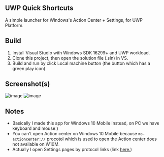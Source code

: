 ## UWP Quick Shortcuts
A simple launcher for Windows's Action Center + Settings, for UWP Platform.

## Build
1. Install Visual Studio with Windows SDK 16299+ and UWP workload.
2. Clone this project, then open the solution file (.sln) in VS.
3. Build and run by click Local machine button (the button which has a green play icon)

## Screenshot(s)
![image](https://user-images.githubusercontent.com/77564176/188419704-6c0e8077-277b-4248-b3dd-0d658fe4bf72.png)
![image](https://user-images.githubusercontent.com/77564176/213872124-47e9a4e8-0ad2-4672-8a16-82d2d55b5269.png)

## Notes
* Basically I made this app for Windows 10 Mobile instead, on PC we have keyboard and mouse:)
* You can't open Action center on Windows 10 Mobile because ```ms-actioncenter://``` procotol which is used to open the Action center does not available on W10M.
* Actually I open Settings pages by protocol links (link [here.](https://docs.microsoft.com/en-us/windows/uwp/launch-resume/launch-settings-app))
